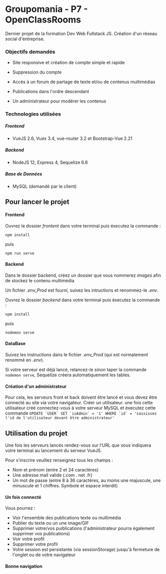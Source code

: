# Groupomania - P7 - OpenClassRooms

Dernier projet de la formation Dev Web Fullstack JS.
Création d'un réseau social d'entreprise.


### Objectifs demandés

* Site responsive et création de compte simple et rapide

* Suppression du compte

* Accès à un forum de partage de texte et/ou de contenus multimédias

* Publications dans l'ordre descendant

* Un administrateur pour modérer les contenus

### Technologies utilisées

##### Frontend

* VueJS 2.6, Vuex 3.4, vue-router 3.2 et Bootstrap-Vue 2.21

##### Backend

* NodeJS 12, Express 4, Sequelize 6.6

##### Base de Données

* MySQL (demandé par le client)

## Pour lancer le projet

#### Frontend

Ouvrez le dossier *frontent* dans votre terminal puis éxecutez la commande :

`npm install`

puis

`npm run serve`

#### Backend 

Dans le dossier backend, créez un dossier que vous nommerez *images* afin de stockez le contenu multimédia

Un fichier *.env_Prod* est fourni, suivez les intructions et renommez-le *.env*.

Ouvrez le dossier *backend* dans votre terminal puis éxecutez la commande :

`npm install`

puis

`nodemon serve`

#### DataBase

Suivez les instructions dans le fichier *.env_Prod* (qui est normalement renommé en *.env*).

Si votre serveur est déjà lancé, relancez-le sinon taper la commande `nodemon serve`, Sequelize créera automatiquement les tables. 

#### Création d'un administrateur 

Pour cela, les serveurs front et back doivent être lancé et vous devez être connecté au site via votre navigateur. Créer un utilisateur. une fois cette utilisateur créé connectez-vous à votre serveur MySQL et éxecutez cette commande ```UPDATE `USER` SET `isAdmin` = '1' WHERE `id` = 'saisissez l'id de l'utilisateur devant être administrateur'```

## Utilisation du projet

Une fois les serveurs lancés rendez-vous sur l'URL que vous indiquera votre terminal au lancement du serveur VueJS.

Pour s'inscrire veuillez renseignez tous les champs :

* Nom et prénom (entre 2 et 24 caractères)
* Une adresse mail valide (.com . net .fr)
* Un mot de passe (entre 8 à 36 caractères, au moins une majuscule, une minuscule et 1 chiffres. Symbole et espace interdit)

#### Un fois connecté

Vous pourrez :

* Voir l'ensemble des publications texte ou multimédia
* Publier du texte ou un une image/GIF
* Supprimer votre/vos puiblications (l'administrateur pourra également supprimer vos publications)
* Voir votre profil
* Supprimer votre profil
* Votre session est persistante (via sessionStorage) jusqu'à fermeture de l'onglet ou de votre navigateur 


#### Bonne navigation